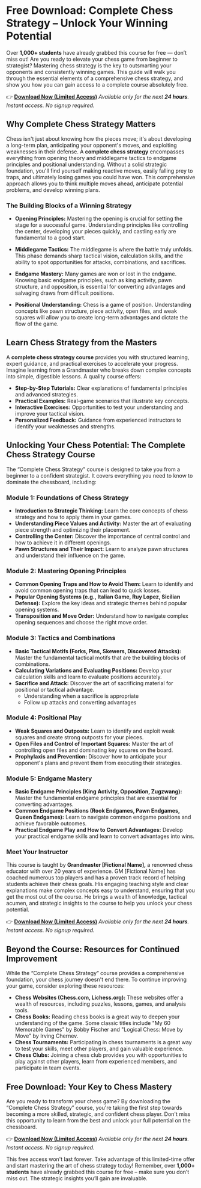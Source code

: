 # Free Download: Complete Chess Strategy – Unlock Your Winning Potential

Over **1,000+ students** have already grabbed this course for free — don’t miss out! Are you ready to elevate your chess game from beginner to strategist? Mastering chess strategy is the key to outsmarting your opponents and consistently winning games. This guide will walk you through the essential elements of a comprehensive chess strategy, and show you how you can gain access to a complete course absolutely free.

👉 [**Download Now (Limited Access)**](https://udemywork.com/complete-chess-strategy)
_Available only for the next **24 hours**. Instant access. No signup required._

## Why Complete Chess Strategy Matters

Chess isn't just about knowing how the pieces move; it's about developing a long-term plan, anticipating your opponent's moves, and exploiting weaknesses in their defense. A **complete chess strategy** encompasses everything from opening theory and middlegame tactics to endgame principles and positional understanding. Without a solid strategic foundation, you'll find yourself making reactive moves, easily falling prey to traps, and ultimately losing games you could have won. This comprehensive approach allows you to think multiple moves ahead, anticipate potential problems, and develop winning plans.

### The Building Blocks of a Winning Strategy

*   **Opening Principles:** Mastering the opening is crucial for setting the stage for a successful game. Understanding principles like controlling the center, developing your pieces quickly, and castling early are fundamental to a good start.

*   **Middlegame Tactics:** The middlegame is where the battle truly unfolds. This phase demands sharp tactical vision, calculation skills, and the ability to spot opportunities for attacks, combinations, and sacrifices.

*   **Endgame Mastery:** Many games are won or lost in the endgame. Knowing basic endgame principles, such as king activity, pawn structure, and opposition, is essential for converting advantages and salvaging draws from difficult positions.

*   **Positional Understanding:** Chess is a game of position. Understanding concepts like pawn structure, piece activity, open files, and weak squares will allow you to create long-term advantages and dictate the flow of the game.

## Learn Chess Strategy from the Masters

A **complete chess strategy course** provides you with structured learning, expert guidance, and practical exercises to accelerate your progress. Imagine learning from a Grandmaster who breaks down complex concepts into simple, digestible lessons. A quality course offers:

*   **Step-by-Step Tutorials:** Clear explanations of fundamental principles and advanced strategies.
*   **Practical Examples:** Real-game scenarios that illustrate key concepts.
*   **Interactive Exercises:** Opportunities to test your understanding and improve your tactical vision.
*   **Personalized Feedback:** Guidance from experienced instructors to identify your weaknesses and strengths.

## Unlocking Your Chess Potential: The Complete Chess Strategy Course

The “Complete Chess Strategy” course is designed to take you from a beginner to a confident strategist. It covers everything you need to know to dominate the chessboard, including:

### Module 1: Foundations of Chess Strategy

*   **Introduction to Strategic Thinking:** Learn the core concepts of chess strategy and how to apply them in your games.
*   **Understanding Piece Values and Activity:** Master the art of evaluating piece strength and optimizing their placement.
*   **Controlling the Center:** Discover the importance of central control and how to achieve it in different openings.
*   **Pawn Structures and Their Impact:** Learn to analyze pawn structures and understand their influence on the game.

### Module 2: Mastering Opening Principles

*   **Common Opening Traps and How to Avoid Them:** Learn to identify and avoid common opening traps that can lead to quick losses.
*   **Popular Opening Systems (e.g., Italian Game, Ruy Lopez, Sicilian Defense):** Explore the key ideas and strategic themes behind popular opening systems.
*   **Transposition and Move Order:** Understand how to navigate complex opening sequences and choose the right move order.

### Module 3: Tactics and Combinations

*   **Basic Tactical Motifs (Forks, Pins, Skewers, Discovered Attacks):** Master the fundamental tactical motifs that are the building blocks of combinations.
*   **Calculating Variations and Evaluating Positions:** Develop your calculation skills and learn to evaluate positions accurately.
*   **Sacrifice and Attack:** Discover the art of sacrificing material for positional or tactical advantage.
    * Understanding when a sacrifice is appropriate
    * Follow up attacks and converting advantages

### Module 4: Positional Play

*   **Weak Squares and Outposts:** Learn to identify and exploit weak squares and create strong outposts for your pieces.
*   **Open Files and Control of Important Squares:** Master the art of controlling open files and dominating key squares on the board.
*   **Prophylaxis and Prevention:** Discover how to anticipate your opponent's plans and prevent them from executing their strategies.

### Module 5: Endgame Mastery

*   **Basic Endgame Principles (King Activity, Opposition, Zugzwang):** Master the fundamental endgame principles that are essential for converting advantages.
*   **Common Endgame Positions (Rook Endgames, Pawn Endgames, Queen Endgames):** Learn to navigate common endgame positions and achieve favorable outcomes.
*   **Practical Endgame Play and How to Convert Advantages:** Develop your practical endgame skills and learn to convert advantages into wins.

### Meet Your Instructor

This course is taught by **Grandmaster [Fictional Name],** a renowned chess educator with over 20 years of experience. GM [Fictional Name] has coached numerous top players and has a proven track record of helping students achieve their chess goals. His engaging teaching style and clear explanations make complex concepts easy to understand, ensuring that you get the most out of the course. He brings a wealth of knowledge, tactical acumen, and strategic insights to the course to help you unlock your chess potential.

👉 [**Download Now (Limited Access)**](https://udemywork.com/complete-chess-strategy)
_Available only for the next **24 hours**. Instant access. No signup required._

## Beyond the Course: Resources for Continued Improvement

While the “Complete Chess Strategy” course provides a comprehensive foundation, your chess journey doesn't end there. To continue improving your game, consider exploring these resources:

*   **Chess Websites (Chess.com, Lichess.org):** These websites offer a wealth of resources, including puzzles, lessons, games, and analysis tools.
*   **Chess Books:** Reading chess books is a great way to deepen your understanding of the game. Some classic titles include "My 60 Memorable Games" by Bobby Fischer and "Logical Chess: Move by Move" by Irving Chernev.
*   **Chess Tournaments:** Participating in chess tournaments is a great way to test your skills, meet other players, and gain valuable experience.
*   **Chess Clubs:** Joining a chess club provides you with opportunities to play against other players, learn from experienced members, and participate in team events.

## Free Download: Your Key to Chess Mastery

Are you ready to transform your chess game? By downloading the “Complete Chess Strategy” course, you're taking the first step towards becoming a more skilled, strategic, and confident chess player. Don't miss this opportunity to learn from the best and unlock your full potential on the chessboard.

👉 [**Download Now (Limited Access)**](https://udemywork.com/complete-chess-strategy)
_Available only for the next **24 hours**. Instant access. No signup required._

This free access won't last forever. Take advantage of this limited-time offer and start mastering the art of chess strategy today! Remember, over **1,000+ students** have already grabbed this course for free – make sure you don’t miss out. The strategic insights you’ll gain are invaluable.

